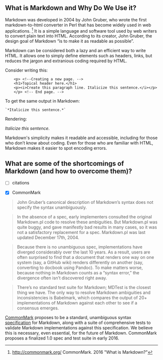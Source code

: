 ## What is Markdown and Why Do We Use it?

Markdown was developed in 2004 by John Gruber, who wrote the first markdown-to-html converter in Perl that has become widely used in web applications. [^commonmark] It is a simple language and software tool used by web writers to convert plain text into HTML. According to its creator, John Gruber, the design goal of Markdown “is to make it as readable as possible”.

<!-- Citation needed for comment above -->

Markdown can be considered both a lazy and an efficient way to write HTML. It allows one to simply define elements such as headers, links, but reduces the jargon and extranious coding required by HTML.

Consider writing this:

```
	<p> <!--Creating a new page. -->
	<h1>Topical header here.</h1>
	<p><i>Create this paragraph line. Italicize this sentence.</i></p>
	</p> <!-- End page. -->
```

To get the same output in Markdown:

	`*Italicize this sentence.*`

Rendering:

*Italicize this sentence.*

Markdown's simplicity makes it readable and accessible, including for those who don’t know about coding. Even for those who are familiar with HTML, Markdown makes it easier to spot encoding errors.

## What are some of the shortcomings of Markdown (and how to overcome them)?

- [ ] citations

- [x] CommonMark

> John Gruber’s canonical description of Markdown’s syntax does not specify the syntax unambiguously.

> In the absence of a spec, early implementers consulted the original Markdown.pl code to resolve these ambiguities. But Markdown.pl was quite buggy, and gave manifestly bad results in many cases, so it was not a satisfactory replacement for a spec. Markdown.pl was last updated December 17th, 2004.

> Because there is no unambiguous spec, implementations have diverged considerably over the last 10 years. As a result, users are often surprised to find that a document that renders one way on one system (say, a GitHub wiki) renders differently on another (say, converting to docbook using Pandoc). To make matters worse, because nothing in Markdown counts as a “syntax error,” the divergence often isn’t discovered right away.

> There’s no standard test suite for Markdown; MDTest is the closest thing we have. The only way to resolve Markdown ambiguities and inconsistencies is Babelmark, which compares the output of 20+ implementations of Markdown against each other to see if a consensus emerges. 


[CommonMark](http://commonmark.org/) proposes to be a standard, unambiguous syntax [specification](http://spec.commonmark.org/) for Markdown, along with a suite of comprehensive tests to validate Markdown implementations against this specification. We believe this is necessary, even essential, for the future of Markdown.  CommonMark proposes a finalized 1.0 spec and test suite in early 2016.



<!-- 

NOTE: At some point we should introduce a discussion about how Markdown is currently without a 'standard'.

Flavours  of Markdown include:

* John Gruber’s original Markdown
* Github-flavored Markdown
* PHP Markdown Extra
* Pandoc
* MultiMarkdown

-->

[^commonmark]:http://commonmark.org/ CommonMark. 2016 "What is Markdown?" 
